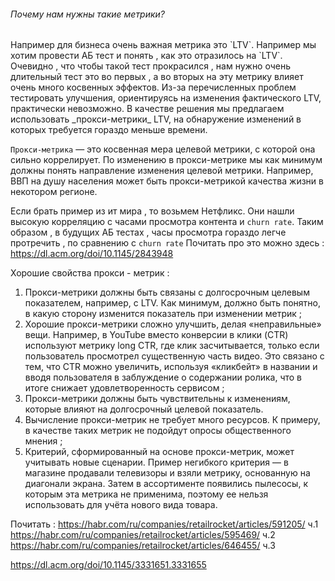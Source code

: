 <h6>Почему нам нужны такие метрики?</h6>
Например для бизнеса очень важная метрика это `LTV`. Например мы хотим провести АБ тест и понять , как это отразилось на `LTV`. Очевидно , что чтобы такой тест прокрасился , нам нужно очень длительный тест это во первых , а во вторых на эту метрику влияет очень много косвенных эффектов. Из-за перечисленных проблем тестировать улучшения, ориентируясь на изменения фактического LTV, практически невозможно. В качестве решения мы предлагаем использовать _прокси-метрики_ LTV, на обнаружение изменений в которых требуется гораздо меньше времени.

`Прокси-метрика` — это косвенная мера целевой метрики, с которой она сильно коррелирует. По изменению в прокси-метрике мы как минимум должны понять направление изменения целевой метрики. Например, ВВП на душу населения может быть прокси-метрикой качества жизни в некотором регионе.

Если брать пример из ит мира , то возьмем Нетфликс. Они нашли высокую корреляцию с часами просмотра контента и `churn rate`. Таким образом , в будущих АБ тестах , часы просмотра гораздо легче протречить , по сравнению с `churn rate`
Почитать про это можно здесь : https://dl.acm.org/doi/10.1145/2843948


Хорошие свойства прокси - метрик : 

1) Прокси-метрики должны быть связаны с долгосрочным целевым показателем, например, с LTV. Как минимум, должно быть понятно, в какую сторону изменится показатель при изменении метрик ;
2) Хорошие прокси-метрики сложно улучшить, делая «неправильные» вещи. Например, в YouTube вместо конверсии в клики (CTR) используют метрику long CTR, где клик засчитывается, только если пользователь просмотрел существенную часть видео. Это связано с тем, что CTR можно увеличить, используя «кликбейт» в названии и вводя пользователя в заблуждение о содержании ролика, что в итоге снижает удовлетворенность сервисом ;
3) Прокси-метрики должны быть чувствительны к изменениям, которые влияют на долгосрочный целевой показатель.
4) Вычисление прокси-метрик не требует много ресурсов. К примеру, в качестве таких метрик не подойдут опросы общественного мнения ;
5) Критерий, сформированный на основе прокси-метрик, может учитывать новые сценарии. Пример негибкого критерия — в магазине продавали телевизоры и взяли метрику, основанную на диагонали экрана. Затем в ассортименте появились пылесосы, к которым эта метрика не применима, поэтому ее нельзя использовать для учёта нового вида товара.




Почитать : 
https://habr.com/ru/companies/retailrocket/articles/591205/ ч.1
https://habr.com/ru/companies/retailrocket/articles/595469/ ч.2
https://habr.com/ru/companies/retailrocket/articles/646455/ ч.3



https://dl.acm.org/doi/10.1145/3331651.3331655

